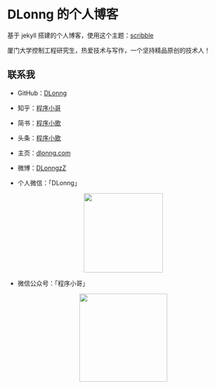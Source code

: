 # DLonng 的个人博客

基于 jekyll 搭建的个人博客，使用这个主题：[scribble](https://github.com/muan/scribble)

厦门大学控制工程研究生，热爱技术与写作，一个坚持精品原创的技术人！

## 联系我
- GitHub：[DLonng](https://github.com/dlonng)
- 知乎：[程序小哥](https://www.zhihu.com/people/DLonng/activities)
- 简书：[程序小歌](https://www.jianshu.com/u/b27c3fe5ed63)
- 头条：[程序小歌](https://www.toutiao.com/c/user/92980732255/#mid=1593181062528004)
- 主页：[dlonng.com](http://dlonng.com)
- 微博：[DLonngzZ](https://weibo.com/6431777967/profile?topnav=1&wvr=6&is_all=1)
- 个人微信：「DLonng」
  <div  align="center">
  <img src="http://dlonng.com/images/DLonng.png" width = "180" height = "180"/>

- 微信公众号：「程序小哥」
  <div  align="center">
  <img src="http://dlonng.com/images/wechart.jpg" width = "200" height = "200"/>
